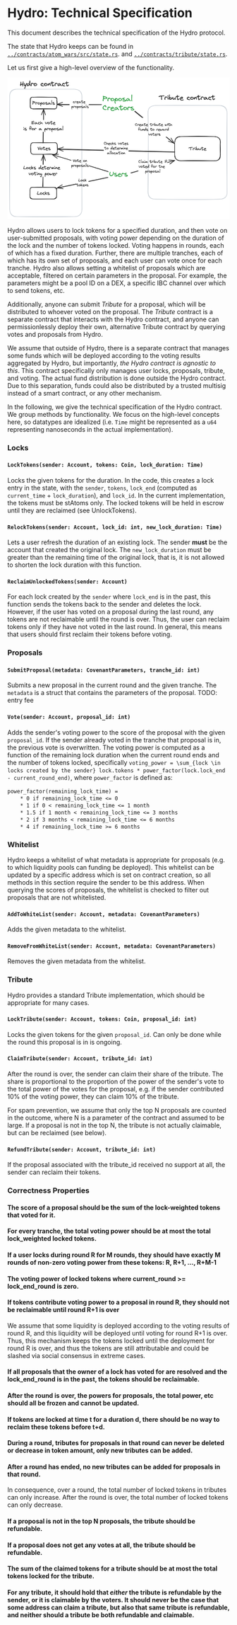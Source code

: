 # Hydro: Technical Specification
This document describes the technical specification of the Hydro protocol. 

The state that Hydro keeps can be found in [`../contracts/atom_wars/src/state.rs`](../contracts/atom_wars/src/state.rs).
and [`../contracts/tribute/state.rs`](../contracts/tribute/state.rs).

Let us first give a high-level overview of the functionality.

![High-level overview of Hydro](../images/contract_overview.png)

Hydro allows users to lock tokens for a specified duration, and then vote on user-submitted proposals, with voting power depending on the
duration of the lock and the number of tokens locked.
Voting happens in rounds, each of which has a fixed duration.
Further, there are multiple tranches, each of which has its own set of proposals, and each user can vote once for each tranche.
Hydro also allows setting a whitelist of proposals which are acceptable, filtered on certain parameters in the proposal.
For example, the parameters might be a pool ID on a DEX, a specific IBC channel over which to send tokens, etc.


Additionally, anyone can submit *Tribute* for a proposal, which will be distributed to whoever voted on the proposal.
The *Tribute* contract is a separate contract that interacts with the Hydro contract, and anyone can permissionlessly deploy their own, alternative
Tribute contract by querying votes and proposals from Hydro.

We assume that outside of Hydro, there is a separate contract that manages some funds which will be deployed according to
the voting results aggregated by Hydro, but importantly, *the Hydro contract is agnostic to this*.
This contract specifically only manages user locks, proposals, tribute, and voting.
The actual fund distribution is done outside the Hydro contract. Due to this separation, funds could also be distributed by a trusted multisig instead of a smart contract, or any other mechanism.

In the following, we give the technical specification of the Hydro contract.
We group methods by functionality.
We focus on the high-level concepts here, so datatypes are idealized (i.e. `Time` might be represented as a `u64` representing nanoseconds in the actual implementation).

### Locks

#### `LockTokens(sender: Account, tokens: Coin, lock_duration: Time)`
Locks the given tokens for the duration.
In the code, this creates a lock entry in the state, with the `sender`, `tokens`, `lock_end` (computed as `current_time` + `lock_duration`), and `lock_id`.
In the current implementation, the tokens must be stAtoms only.
The locked tokens will be held in escrow until they are reclaimed (see UnlockTokens).

#### `RelockTokens(sender: Account, lock_id: int, new_lock_duration: Time)`
Lets a user refresh the duration of an existing lock.
The sender **must** be the account that created the original lock.
The `new_lock_duration` must be greater than the remaining time of the original lock, that is, it is not allowed to shorten the lock duration
with this function.

#### `ReclaimUnlockedTokens(sender: Account)`
For each lock created by the `sender` where `lock_end` is in the past, this function sends the tokens back to the sender and deletes the lock.
However, if the user has voted on a proposal during the last round, any tokens are not reclaimable until the round is over.
Thus, the user can reclaim tokens only if they have not voted in the last round.
In general, this means that users should first reclaim their tokens before voting.

### Proposals
#### `SubmitProposal(metadata: CovenantParameters, tranche_id: int)`
Submits a new proposal in the current round and the given tranche.
The `metadata` is a struct that contains the parameters of the proposal.
TODO: entry fee

#### `Vote(sender: Account, proposal_id: int)`
Adds the sender's voting power to the score of the proposal with the given `proposal_id`.
If the sender already voted in the tranche that proposal is in, the previous vote is overwritten.
The voting power is computed as a function of the remaining lock duration when the current round ends and the number of tokens locked, specifically
`voting_power = \sum_{lock \in locks created by the sender} lock.tokens * power_factor(lock.lock_end - current_round_end)`,
where `power_factor` is defined as:
```
power_factor(remaining_lock_time) = 
    * 0 if remaining_lock_time <= 0
    * 1 if 0 < remaining_lock_time <= 1 month
    * 1.5 if 1 month < remaining_lock_time <= 3 months
    * 2 if 3 months < remaining_lock_time <= 6 months
    * 4 if remaining_lock_time >= 6 months
```


### Whitelist

Hydro keeps a whitelist of what metadata is appropriate for proposals (e.g. to which liquidity pools can funding be deployed).
This whitelist can be updated by a specific address which is set on contract creation, so all methods in this section
require the sender to be this address.
When querying the scores of proposals, the whitelist is checked to filter out proposals that are not whitelisted.

#### `AddToWhiteList(sender: Account, metadata: CovenantParameters)`
Adds the given metadata to the whitelist.

#### `RemoveFromWhiteList(sender: Account, metadata: CovenantParameters)`
Removes the given metadata from the whitelist.

### Tribute

Hydro provides a standard Tribute implementation, which should be appropriate for many cases.

#### `LockTribute(sender: Account, tokens: Coin, proposal_id: int)`
Locks the given tokens for the given `proposal_id`. Can only be done while the round this proposal is in is ongoing.

#### `ClaimTribute(sender: Account, tribute_id: int)`
After the round is over, the sender can claim their share of the tribute. The share is proportional to the proportion of the power of the
sender's vote to the total power of the votes for the proposal, e.g. if the sender contributed 10% of the voting power, they can claim 10% of the tribute.

For spam prevention, we assume that only the top N proposals are counted in the outcome, where N is a parameter of the contract and
assumed to be large.
If a proposal is not in the top N, the tribute is not actually claimable, but can be reclaimed (see below).

#### `RefundTribute(sender: Account, tribute_id: int)`
If the proposal associated with the tribute_id received no support at all, the sender can reclaim their tokens.



### Correctness Properties

#### The score of a proposal should be the sum of the lock-weighted tokens that voted for it.

#### For every tranche, the total voting power should be at most the total lock_weighted locked tokens.

#### If a user locks during round R for M rounds, they should have exactly M rounds of non-zero voting power from these tokens: R, R+1, ..., R+M-1

#### The voting power of locked tokens where current_round >= lock_end_round is zero.

#### If tokens contribute voting power to a proposal in round R, they should not be reclaimable until round R+1 is over
We assume that some liquidity is deployed according to the voting results of round R, and this liquidity will be deployed until voting for round R+1 is over.
Thus, this mechanism keeps the tokens locked until the deployment for round R is over, and thus the tokens are still attributable and could be slashed via
social consensus in extreme cases.

#### If all proposals that the owner of a lock has voted for are resolved and the lock_end_round is in the past, the tokens should be reclaimable.

#### After the round is over, the powers for proposals, the total power, etc should all be frozen and cannot be updated.

#### If tokens are locked at time t for a duration d, there should be no way to reclaim these tokens before t+d.

#### During a round, tributes for proposals in that round can never be deleted or decrease in token amount, only new tributes can be added.

#### After a round has ended, no new tributes can be added for proposals in that round.

In consequence, over a round, the total number of locked tokens in tributes can only increase.
After the round is over, the total number of locked tokens can only decrease.

#### If a proposal is not in the top N proposals, the tribute should be refundable.

#### If a proposal does not get any votes at all, the tribute should be refundable.

#### The sum of the claimed tokens for a tribute should be at most the total tokens locked for the tribute.

#### For any tribute, it should hold that *either* the tribute is refundable by the sender, or it is claimable by the voters. It should never be the case that some address can claim a tribute, but also that same tribute is refundable, and neither should a tribute be both refundable and claimable.